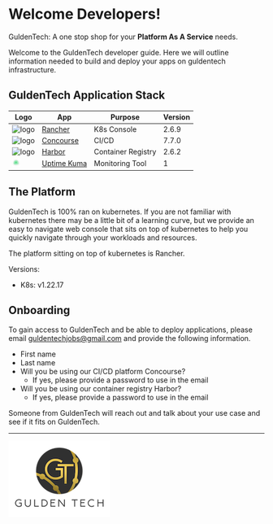 # Welcome Developers!

GuldenTech: A one stop shop for your **Platform As A Service** needs.

Welcome to the GuldenTech developer guide. Here we will outline information needed to build and deploy your apps on guldentech infrastructure.

## GuldenTech Application Stack

| Logo | App | Purpose | Version | 
| --- | --- | --- | --- |
| ![logo](https://www.rancher.com/assets/img/favicon.png) | [Rancher](https://rancher.guldentech.com) | K8s Console | 2.6.9 |
| ![logo](https://concourse2.guldentech.com/public/images/favicon.png) | [Concourse](https://concourse2.guldentech.com/) | CI/CD |  7.7.0 |
| ![logo](https://goharbor.io/favicon.svg) | [Harbor](https://harbor2.guldentech.com/) | Container Registry | 2.6.2 |
| ![logo](_media/kuma.png) | [Uptime Kuma](https://kuma2.guldentech.com/) | Monitoring Tool | 1 |


## The Platform

GuldenTech is 100% ran on kubernetes. If you are not familiar with kubernetes there may be a little bit of a learning curve, but we provide an easy to navigate web console that sits on top of kubernetes to help you quickly navigate through your workloads and resources.

The platform sitting on top of kubernetes is Rancher.

Versions:
* K8s: v1.22.17

## Onboarding

To gain access to GuldenTech and be able to deploy applications, please email [guldentechjobs@gmail.com](mailto:guldentechjobs@gmail.com) and provide the following information.

* First name
* Last name
* Will you be using our CI/CD platform Concourse?
    * If yes, please provide a password to use in the email
* Will you be using our container registry Harbor?
    * If yes, please provide a password to use in the email

Someone from GuldenTech will reach out and talk about your use case and see if it fits on GuldenTech.

<hr>

![logo](_media/gt-words.jpg)